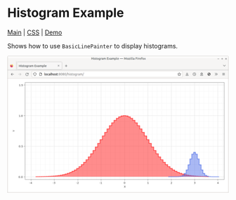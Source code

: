 # Histogram Example

[Main](./src/main.ts) | [CSS](./src/main.css) | [Demo](https://metsci.github.io/gleam/examples/histogram/)

Shows how to use `BasicLinePainter` to display histograms.

![Screenshot](./screenshot.png)
